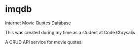 # imqdb
Internet Movie Quotes Database

This was created during my time as a student at Code Chrysalis

A CRUD API service for movie quotes.

